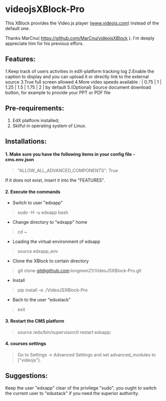 videojsXBlock-Pro
=========

This XBlock provides the Video.js player (www.videojs.com) instead of the default one.

Thanks MarCnu( https://github.com/MarCnu/videojsXBlock ). I'm deeply appreciate him for his previous effors. 

## Features:
1.Keep track of users activities in edX-platform tracking log
2.Enable the caption to display and you can upload it or directly link to the external source
3.True full screen allowed
4.More video speeds available : | 0.75 | 1 | 1.25 | 1.5 | 1.75 | 2 | by default
5.(Optional) Source document download button, for example to provide your PPT or PDF file

## Pre-requirements:
  1. EdX platform installed;
  2. Skilful in operating system of Linux.

## Installations:
#### 1. Make sure you have the following items in your config file - cms.env.json
  
  > "ALLOW_ALL_ADVANCED_COMPONENTS": True
  
  If it does not exist, insert it into the "FEATURES".
  
#### 2. Execute the commands
  * Switch to user "edxapp"
  
  >sudo -H -u edxapp bash
  * Change directory to "edxapp" home
  
  >cd ~
  * Loading the virtual environment of edxapp
  
  >source edxapp_env
  * Clone the XBlock to certain directory
  
  >git clone git@github.com:longmen21/VideoJSXBlock-Pro.git
  * Install
  
  >pip install -e ./VideoJSXBlock-Pro
  * Bach to the user "edustack"
  
  >exit
    
#### 3. Restart the CMS platform
  
  >source /edx/bin/supervisorctl restart edxapp:

#### 4. courses settings
  
  >Go to Settings -> Advanced Settings and set advanced_modules to ["videojs"].

## Suggestions:
  Keep the user "edxapp" clear of the privilege "sudo", you ought to switch the current user to "edustack" if you need the superior authority.
